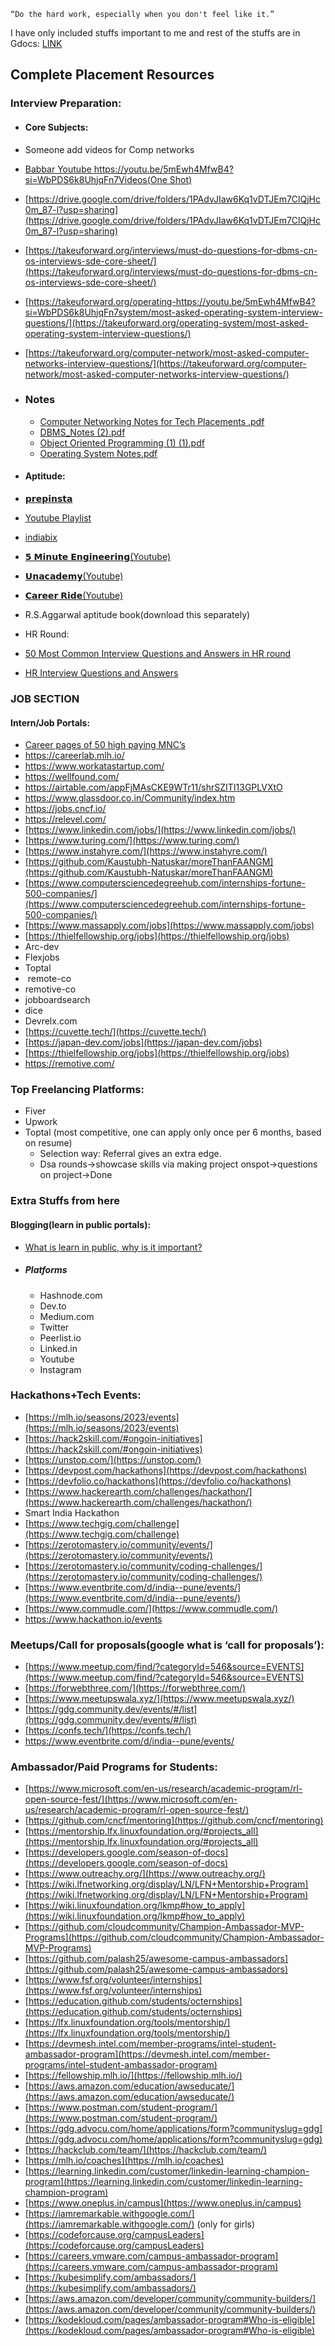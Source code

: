 	“Do the hard work, especially when you don't feel like it.”
I have only included stuffs important to me and rest of the stuffs are in Gdocs: [LINK](https://docs.google.com/document/d/1hDhYgxGFR23lwSqiKFhedITzlb15tSJKeRw3qO8dIdM/edit?usp=sharing) 
## Complete Placement Resources

### Interview Preparation:

- #### Core Subjects:
- Someone add videos for Comp networks
- [Babbar Youtube https://youtu.be/5mEwh4MfwB4?si=WbPDS6k8UhjqFn7Videos(One Shot)](https://youtube.com/playlist?list=PLDzeHZWIZsTrd4HFQ4-z8TmacD0OQxkmx&si=Qu9iaJMpAC1wAjc_)
- [https://drive.google.com/drive/folders/1PAdvJIaw6Kq1vDTJEm7ClQjHc0m_87-l?usp=sharing](https://drive.google.com/drive/folders/1PAdvJIaw6Kq1vDTJEm7ClQjHc0m_87-l?usp=sharing)
- [https://takeuforward.org/interviews/must-do-questions-for-dbms-cn-os-interviews-sde-core-sheet/](https://takeuforward.org/interviews/must-do-questions-for-dbms-cn-os-interviews-sde-core-sheet/)
- [https://takeuforward.org/operating-https://youtu.be/5mEwh4MfwB4?si=WbPDS6k8UhjqFn7system/most-asked-operating-system-interview-questions/](https://takeuforward.org/operating-system/most-asked-operating-system-interview-questions/)
- [https://takeuforward.org/computer-network/most-asked-computer-networks-interview-questions/](https://takeuforward.org/computer-network/most-asked-computer-networks-interview-questions/)

- ### Notes

	- [Computer Networking Notes for Tech Placements .pdf](https://prod-files-secure.s3.us-west-2.amazonaws.com/80fadc12-4064-438c-9a8c-8e4a42c1d953/0806c67d-916c-41d3-936f-3e76eb636587/Computer_Networking_Notes_for_Tech_Placements_(1).pdf)
	- [DBMS_Notes (2).pdf](https://prod-files-secure.s3.us-west-2.amazonaws.com/80fadc12-4064-438c-9a8c-8e4a42c1d953/04329a7c-51f7-4db0-b57b-5828117ebda7/DBMS_Notes_(2).pdf)
	- [Object Oriented Programming (1) (1).pdf](https://prod-files-secure.s3.us-west-2.amazonaws.com/80fadc12-4064-438c-9a8c-8e4a42c1d953/53a8af39-a290-4efe-994e-83dacd2c1f00/Object_Oriented_Programming_(1)_(1).pdf)
	- [Operating System Notes.pdf](https://prod-files-secure.s3.us-west-2.amazonaws.com/80fadc12-4064-438c-9a8c-8e4a42c1d953/1be6cca3-cf77-409e-8c5c-bea4b9ab6c1c/Operating_System_Notes.pdf)


- #### Aptitude:
- [𝗽𝗿𝗲𝗽𝗶𝗻𝘀𝘁𝗮](https://prepinsta.com/learn-aptitude/)
- [Youtube Playlist](https://www.youtube.com/playlist?list=PL8p2I9GklV454LdGfDOw0KkNazKuA-6B2)
- [indiabix](https://www.indiabix.com/aptitude/questions-and-answers/) 
- [𝟱 𝗠𝗶𝗻𝘂𝘁𝗲 𝗘𝗻𝗴𝗶𝗻𝗲𝗲𝗿𝗶𝗻𝗴(Youtube)](https://youtube.com/playlist?list=PLYwpaL_SFmcBpa1jwpCbEDespCRF3UPE5&si=7MwhqGOW0V6pSWRb) 
- [𝗨𝗻𝗮𝗰𝗮𝗱𝗲𝗺𝘆(Youtube)](https://youtube.com/playlist?list=PLk7ptZcI9vmjLJMjTSV2FkSNFaDOV-6cr&si=tpb1YjAqYWAUVj_q) 
- [𝗖𝗮𝗿𝗲𝗲𝗿 𝗥𝗶𝗱𝗲(Youtube)](https://www.youtube.com/@CareerRideOfficial)
- R.S.Aggarwal aptitude book(download this separately)
- HR Round:
- [50 Most Common Interview Questions and Answers in HR round](https://career.guru99.com/how-to-answer-50-most-common-interview-questions/)
- [HR Interview Questions and Answers](https://www.indiabix.com/hr-interview/questions-and-answers/)

	
### JOB SECTION
#### Intern/Job Portals:
- [Career pages of 50 high paying MNC’s](https://docs.google.com/document/u/0/d/1VBeLEr7u-FSIJ7Kzi0xm4ilKfsU2yvk8Lw8KAJiOXFg/mobilebasic)
- https://careerlab.mlh.io/
- https://www.workatastartup.com/
- https://wellfound.com/
- https://airtable.com/appFjMAsCKE9WTr11/shrSZITI13GPLVXtO
- https://www.glassdoor.co.in/Community/index.htm
- https://jobs.cncf.io/
- https://relevel.com/
- [https://www.linkedin.com/jobs/](https://www.linkedin.com/jobs/)
- [https://www.turing.com/](https://www.turing.com/)
- [https://www.instahyre.com/](https://www.instahyre.com/)
- [https://github.com/Kaustubh-Natuskar/moreThanFAANGM](https://github.com/Kaustubh-Natuskar/moreThanFAANGM)
- [https://www.computersciencedegreehub.com/internships-fortune-500-companies/](https://www.computersciencedegreehub.com/internships-fortune-500-companies/)
- [https://www.massapply.com/jobs](https://www.massapply.com/jobs)
- [https://thielfellowship.org/jobs](https://thielfellowship.org/jobs)
- Arc-dev
- Flexjobs
- Toptal 
-  remote-co 
- remotive-co 
- jobboardsearch 
- dice 
- Devrelx.com
- [https://cuvette.tech/](https://cuvette.tech/)
- [https://japan-dev.com/jobs](https://japan-dev.com/jobs)
- [https://thielfellowship.org/jobs](https://thielfellowship.org/jobs)
- https://remotive.com/

### Top Freelancing Platforms:

- Fiver
- Upwork
- Toptal (most competitive, one can apply only once per 6 months, based on resume)
	- Selection way: Referral gives an extra edge. 
	- Dsa rounds->showcase skills via making project onspot->questions on project->Done

### Extra Stuffs from here 
#### Blogging(learn in public portals):

- [What is learn in public, why is it important?](https://youtu.be/b7F4Lou7pv4?si=5IxihTf8O4Dou8-3)
- ##### Platforms
	- Hashnode.com
	- Dev.to
	- Medium.com
	- Twitter
	- Peerlist.io
	- Linked.in
	- Youtube
	- Instagram

### Hackathons+Tech Events:
- [https://mlh.io/seasons/2023/events](https://mlh.io/seasons/2023/events)
- [https://hack2skill.com/#ongoin-initiatives](https://hack2skill.com/#ongoin-initiatives)
- [https://unstop.com/](https://unstop.com/)
- [https://devpost.com/hackathons](https://devpost.com/hackathons)
- [https://devfolio.co/hackathons](https://devfolio.co/hackathons)
- [https://www.hackerearth.com/challenges/hackathon/](https://www.hackerearth.com/challenges/hackathon/)
- Smart India Hackathon
- [https://www.techgig.com/challenge](https://www.techgig.com/challenge)
- [https://zerotomastery.io/community/events/](https://zerotomastery.io/community/events/)
- [https://zerotomastery.io/community/coding-challenges/](https://zerotomastery.io/community/coding-challenges/)
- [https://www.eventbrite.com/d/india--pune/events/](https://www.eventbrite.com/d/india--pune/events/)
- [https://www.commudle.com/](https://www.commudle.com/)
- https://www.hackathon.io/events


### Meetups/Call for proposals(google what is ‘call for proposals’):

- [https://www.meetup.com/find/?categoryId=546&source=EVENTS](https://www.meetup.com/find/?categoryId=546&source=EVENTS)
- [https://forwebthree.com/](https://forwebthree.com/)
- [https://www.meetupswala.xyz/](https://www.meetupswala.xyz/)
- [https://gdg.community.dev/events/#/list](https://gdg.community.dev/events/#/list)
- [https://confs.tech/](https://confs.tech/)
- https://www.eventbrite.com/d/india--pune/events/

### Ambassador/Paid Programs for Students:
- [https://www.microsoft.com/en-us/research/academic-program/rl-open-source-fest/](https://www.microsoft.com/en-us/research/academic-program/rl-open-source-fest/)
- [https://github.com/cncf/mentoring](https://github.com/cncf/mentoring)
- [https://mentorship.lfx.linuxfoundation.org/#projects_all](https://mentorship.lfx.linuxfoundation.org/#projects_all)
- [https://developers.google.com/season-of-docs](https://developers.google.com/season-of-docs)
- [https://www.outreachy.org/](https://www.outreachy.org/)
- [https://wiki.lfnetworking.org/display/LN/LFN+Mentorship+Program](https://wiki.lfnetworking.org/display/LN/LFN+Mentorship+Program)
- [https://wiki.linuxfoundation.org/lkmp#how_to_apply](https://wiki.linuxfoundation.org/lkmp#how_to_apply)
- [https://github.com/cloudcommunity/Champion-Ambassador-MVP-Programs](https://github.com/cloudcommunity/Champion-Ambassador-MVP-Programs)
- [https://github.com/palash25/awesome-campus-ambassadors](https://github.com/palash25/awesome-campus-ambassadors)
- [https://www.fsf.org/volunteer/internships](https://www.fsf.org/volunteer/internships)
- [https://education.github.com/students/octernships](https://education.github.com/students/octernships)
- [https://lfx.linuxfoundation.org/tools/mentorship/](https://lfx.linuxfoundation.org/tools/mentorship/)
- [https://devmesh.intel.com/member-programs/intel-student-ambassador-program](https://devmesh.intel.com/member-programs/intel-student-ambassador-program)
- [https://fellowship.mlh.io/](https://fellowship.mlh.io/)
- [https://aws.amazon.com/education/awseducate/](https://aws.amazon.com/education/awseducate/)
- [https://www.postman.com/student-program/](https://www.postman.com/student-program/)
- [https://gdg.advocu.com/home/applications/form?communityslug=gdg](https://gdg.advocu.com/home/applications/form?communityslug=gdg)
- [https://hackclub.com/team/](https://hackclub.com/team/)
- [https://mlh.io/coaches](https://mlh.io/coaches)
- [https://learning.linkedin.com/customer/linkedin-learning-champion-program](https://learning.linkedin.com/customer/linkedin-learning-champion-program)
- [https://www.oneplus.in/campus](https://www.oneplus.in/campus)
- [https://iamremarkable.withgoogle.com/](https://iamremarkable.withgoogle.com/) (only for girls)
- [https://codeforcause.org/campusLeaders](https://codeforcause.org/campusLeaders)
- [https://careers.vmware.com/campus-ambassador-program](https://careers.vmware.com/campus-ambassador-program)
- [https://kubesimplify.com/ambassadors/](https://kubesimplify.com/ambassadors/)
- [https://aws.amazon.com/developer/community/community-builders/](https://aws.amazon.com/developer/community/community-builders/)
- [https://kodekloud.com/pages/ambassador-program#Who-is-eligible](https://kodekloud.com/pages/ambassador-program#Who-is-eligible)